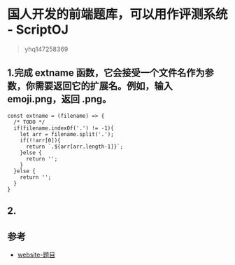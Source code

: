 # 国人开发的前端题库，可以用作评测系统 - ScriptOJ
>yhq147258369

## 1.完成 extname 函数，它会接受一个文件名作为参数，你需要返回它的扩展名。例如，输入 emoji.png，返回 .png。
```
const extname = (filename) => {
  /* TODO */
  if(filename.indexOf('.') != -1){
    let arr = filename.split('.');
    if(!!arr[0]){
      return `.${arr[arr.length-1]}`;
    }else {
      return '';
    }
  }else {
    return '';
  }
}

```

## 2.



## 参考
- [website-题目](http://scriptoj.mangojuice.top/problems?tag=all)
